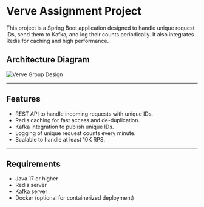 # Verve Assignment Project

This project is a Spring Boot application designed to handle unique request IDs, send them to Kafka, and log their counts periodically. It also integrates Redis for caching and high performance.

## Architecture Diagram

![Verve Group Design](https://github.com/user-attachments/assets/936f462b-fa5f-4ffc-a4f6-5f1849649841)

---

## **Features**
- REST API to handle incoming requests with unique IDs.
- Redis caching for fast access and de-duplication.
- Kafka integration to publish unique IDs.
- Logging of unique request counts every minute.
- Scalable to handle at least 10K RPS.

---

## **Requirements**
- Java 17 or higher
- Redis server
- Kafka server
- Docker (optional for containerized deployment)
